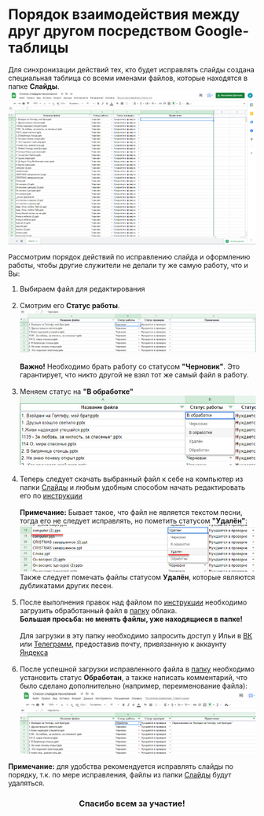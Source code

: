 ﻿# Порядок взаимодействия между друг другом посредством Google-таблицы

Для синхронизации действий тех, кто будет исправлять слайды создана специальная таблица со всеми именами файлов, которые
находятся в папке **Слайды**.
![g-table_view](./imgs/g-table_view.jpg)

Рассмотрим порядок действий по исправлению слайда и оформлению работы, чтобы другие служители не делали ту же самую
работу, что и Вы:

1. Выбираем файл для редактирования
   <br /><br />
2. Смотрим его **Статус работы**.
   <br />
   ![g-table_work_state](./imgs/g-table_work_state.jpg)
   <br /><br />
   **Важно!** Необходимо брать работу со статусом **"Черновик"**. Это гарантирует, что никто другой не взял тот же самый
   файл в работу.
   <br /><br />
3. Меняем статус на **"В обработке"**
   <br />
   ![g-table_set_state.jpg](./imgs/g-table_set_state.jpg)
   <br /><br />
4. Теперь следует скачать выбранный файл к себе на компьютер из папки
   [Слайды](https://disk.yandex.ru/d/bHBqkWu96JfheQ)
   и любым удобным способом начать редактировать его по [инструкции](slide_editing.md)
   <br /><br />
   **Примечание:** Бывает такое, что файл не является текстом песни, тогда его не следует исправлять, но пометить
   статусом **"Удалён"**:
   <br />
   ![g-table_set_state_del](./imgs/g-table_set_state_del.jpg)
   <br />
   Также следует помечать файлы статусом **Удалён**, которые являются дубликатами других песен.
   <br /><br />
5. После выполнения правок над файлом по [инструкции](slide_editing.md)
   необходимо загрузить обработанный файл в [папку](https://disk.yandex.ru/d/ReiOkqfXS3DXiw) облака.
   <br />
   **Большая просьба: не менять файлы, уже находящиеся в папке!**
   <br /><br />
   Для загрузки в эту папку необходимо запросить доступ у Ильи в [ВК](https://vk.com/kuboork)
   или [Телеграмм](https://t.me/kuboork), предоставив почту, привязанную к аккаунту [Яндекса](https://yandex.ru)
   <br /><br />
6. После успешной загрузки исправленного файла в [папку](https://disk.yandex.ru/d/ReiOkqfXS3DXiw)
   необходимо установить статус **Обработан**, а также написать комментарий, что было сделано дополнительно (например,
   переименование файла):
   <br />
   ![g-table_set_state_done](./imgs/g-table_set_state_done.jpg)

**Примечание:** для удобства рекомендуется исправлять слайды по порядку, т.к. по мере исправления, файлы из
папки [Слайды](https://disk.yandex.ru/d/bHBqkWu96JfheQ) будут удаляться.

### <center>Спасибо всем за участие!</center>